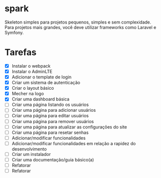 # spark

Skeleton simples para projetos pequenos, simples e sem complexidade. Para projetos mais grandes, você deve utilizar frameworks como Laravel e Symfony.

# Tarefas

- [x] Instalar o webpack
- [x] Instalar o AdminLTE
- [x] Adicionar o template de login
- [x] Criar um sistema de autenticação
- [x] Criar o layout básico
- [x] Mecher na logo
- [x] Criar uma dashboard básica
- [ ] Criar uma página listando os usuários
- [ ] Criar uma página para adicionar usuários
- [ ] Criar uma página para editar usuários
- [ ] Criar uma página para remover usuários
- [ ] Criar uma página para atualizar as configurações do site
- [ ] Criar uma página para resetar senhas
- [ ] Adicionar/modificar funcionalidades
- [ ] Adicionar/modificar funcionalidades em relação a rapidez do desenvolvimento
- [ ] Criar um instalador
- [ ] Criar uma documentação/guia básico(a)
- [ ] Refatorar
- [ ] Refatorar
